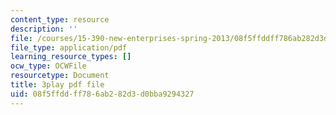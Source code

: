 ```yaml
---
content_type: resource
description: ''
file: /courses/15-390-new-enterprises-spring-2013/08f5ffddff786ab282d3d0bba9294327_cKJ0Bx3N2tQ.pdf
file_type: application/pdf
learning_resource_types: []
ocw_type: OCWFile
resourcetype: Document
title: 3play pdf file
uid: 08f5ffdd-ff78-6ab2-82d3-d0bba9294327
---
```

